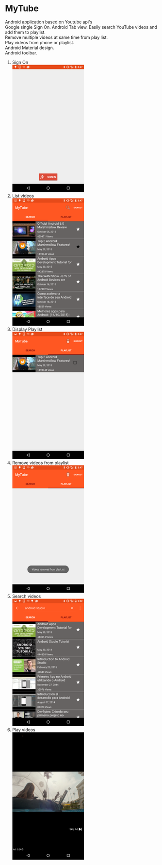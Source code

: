 # MyTube
Android application based on Youtube api's<br/>
Google single Sign On.
Android Tab view.
Easily search YouTube videos and add them to playlist.<br/>
Remove multiple videos at same time from play list.<br/>
Play videos from phone or playlist.<br/>
Android Material design.<br/>
Android toolbar.<br/>
1. Sign On<br/>
<img src = "https://github.com/RamIndani/MyTube/blob/master/screenshots/1.png"  height ="420"/><br/>
2. List videos<br/>
<img src = "https://github.com/RamIndani/MyTube/blob/master/screenshots/2.png"  height="420"/><br/>
3. Display Playlist<br/>
<img src = "https://github.com/RamIndani/MyTube/blob/master/screenshots/3.png"  height="420"/><br/>
4. Remove videos from playlist<br/>
<img src = "https://github.com/RamIndani/MyTube/blob/master/screenshots/4.png"  height="420"/><br/>
5. Search videos<br/>
<img src = "https://github.com/RamIndani/MyTube/blob/master/screenshots/5.png"  height="420"/><br/>
6. Play videos<br/>
<img src = "https://github.com/RamIndani/MyTube/blob/master/screenshots/6.png"  height="420"/><br/>
